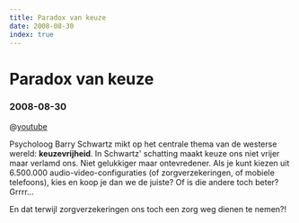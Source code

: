 ```yaml
---
title: Paradox van keuze
date: 2008-08-30
index: true
---
```


# Paradox van keuze
### 2008-08-30

@[youtube](VO6XEQIsCoM)

Psycholoog Barry Schwartz mikt op het centrale thema van de westerse wereld: **keuzevrijheid**. In Schwartz' schatting maakt keuze ons niet vrijer maar verlamd ons. Niet gelukkiger maar ontevredener. Als je kunt kiezen uit 6.500.000 audio-video-configuraties (of zorgverzekeringen, of mobiele telefoons), kies en koop je dan we de juiste? Of is die andere toch beter? Grrrr…

En dat terwijl zorgverzekeringen ons toch een zorg weg dienen te nemen?!